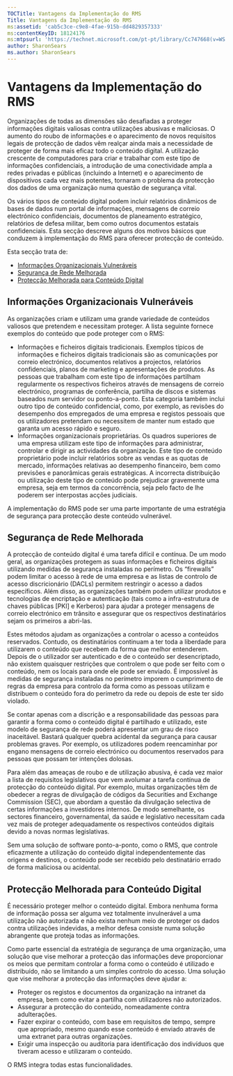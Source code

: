 ```yaml
---
TOCTitle: Vantagens da Implementação do RMS
Title: Vantagens da Implementação do RMS
ms:assetid: 'cab5c3ce-c9e8-4fae-915b-dd4829357333'
ms:contentKeyID: 18124176
ms:mtpsurl: 'https://technet.microsoft.com/pt-pt/library/Cc747668(v=WS.10)'
author: SharonSears
ms.author: SharonSears
---
```


Vantagens da Implementação do RMS
=================================

Organizações de todas as dimensões são desafiadas a proteger informações digitais valiosas contra utilizações abusivas e maliciosas. O aumento do roubo de informações e o aparecimento de novos requisitos legais de protecção de dados vêm realçar ainda mais a necessidade de proteger de forma mais eficaz todo o conteúdo digital. A utilização crescente de computadores para criar e trabalhar com este tipo de informações confidenciais, a introdução de uma conectividade ampla a redes privadas e públicas (incluindo a Internet) e o aparecimento de dispositivos cada vez mais potentes, tornaram o problema da protecção dos dados de uma organização numa questão de segurança vital.

Os vários tipos de conteúdo digital podem incluir relatórios dinâmicos de bases de dados num portal de informações, mensagens de correio electrónico confidenciais, documentos de planeamento estratégico, relatórios de defesa militar, bem como outros documentos estatais confidenciais. Esta secção descreve alguns dos motivos básicos que conduzem à implementação do RMS para oferecer protecção de conteúdo.

Esta secção trata de:

-   [Informações Organizacionais Vulneráveis](#bkmk_2)
-   [Segurança de Rede Melhorada](#bkmk_3)
-   [Protecção Melhorada para Conteúdo Digital](#bkmk_4)

<span id="BKMK_2"></span>
Informações Organizacionais Vulneráveis
---------------------------------------

As organizações criam e utilizam uma grande variedade de conteúdos valiosos que pretendem e necessitam proteger. A lista seguinte fornece exemplos do conteúdo que pode proteger com o RMS:

-   Informações e ficheiros digitais tradicionais. Exemplos típicos de informações e ficheiros digitais tradicionais são as comunicações por correio electrónico, documentos relativos a projectos, relatórios confidenciais, planos de marketing e apresentações de produtos. As pessoas que trabalham com este tipo de informações partilham regularmente os respectivos ficheiros através de mensagens de correio electrónico, programas de conferência, partilha de discos e sistemas baseados num servidor ou ponto-a-ponto. Esta categoria também inclui outro tipo de conteúdo confidencial, como, por exemplo, as revisões do desempenho dos empregados de uma empresa e registos pessoais que os utilizadores pretendam ou necessitem de manter num estado que garanta um acesso rápido e seguro.
-   Informações organizacionais proprietárias. Os quadros superiores de uma empresa utilizam este tipo de informações para administrar, controlar e dirigir as actividades da organização. Este tipo de conteúdo proprietário pode incluir relatórios sobre as vendas e as quotas de mercado, informações relativas ao desempenho financeiro, bem como previsões e panorâmicas gerais estratégicas. A incorrecta distribuição ou utilização deste tipo de conteúdo pode prejudicar gravemente uma empresa, seja em termos da concorrência, seja pelo facto de lhe poderem ser interpostas acções judiciais.

A implementação do RMS pode ser uma parte importante de uma estratégia de segurança para protecção deste conteúdo vulnerável.

<span id="BKMK_3"></span>
Segurança de Rede Melhorada
---------------------------

A protecção de conteúdo digital é uma tarefa difícil e contínua. De um modo geral, as organizações protegem as suas informações e ficheiros digitais utilizando medidas de segurança instaladas no perímetro. Os “firewalls” podem limitar o acesso à rede de uma empresa e as listas de controlo de acesso discricionário (DACLs) permitem restringir o acesso a dados específicos. Além disso, as organizações também podem utilizar produtos e tecnologias de encriptação e autenticação (tais como a infra-estrutura de chaves públicas \[PKI\] e Kerberos) para ajudar a proteger mensagens de correio electrónico em trânsito e assegurar que os respectivos destinatários sejam os primeiros a abri-las.

Estes métodos ajudam as organizações a controlar o acesso a conteúdos reservados. Contudo, os destinatários continuam a ter toda a liberdade para utilizarem o conteúdo que recebem da forma que melhor entenderem. Depois de o utilizador ser autenticado e de o conteúdo ser desencriptado, não existem quaisquer restrições que controlem o que pode ser feito com o conteúdo, nem os locais para onde ele pode ser enviado. É impossível às medidas de segurança instaladas no perímetro imporem o cumprimento de regras da empresa para controlo da forma como as pessoas utilizam e distribuem o conteúdo fora do perímetro da rede ou depois de este ter sido violado.

Se contar apenas com a discrição e a responsabilidade das pessoas para garantir a forma como o conteúdo digital é partilhado e utilizado, este modelo de segurança de rede poderá apresentar um grau de risco inaceitável. Bastará qualquer quebra acidental da segurança para causar problemas graves. Por exemplo, os utilizadores podem reencaminhar por engano mensagens de correio electrónico ou documentos reservados para pessoas que possam ter intenções dolosas.

Para além das ameaças de roubo e de utilização abusiva, é cada vez maior a lista de requisitos legislativos que vem avolumar a tarefa contínua de protecção do conteúdo digital. Por exemplo, muitas organizações têm de obedecer a regras de divulgação de códigos da Securities and Exchange Commission (SEC), que abordam a questão da divulgação selectiva de certas informações a investidores internos. De modo semelhante, os sectores financeiro, governamental, da saúde e legislativo necessitam cada vez mais de proteger adequadamente os respectivos conteúdos digitais devido a novas normas legislativas.

Sem uma solução de software ponto-a-ponto, como o RMS, que controle eficazmente a utilização do conteúdo digital independentemente das origens e destinos, o conteúdo pode ser recebido pelo destinatário errado de forma maliciosa ou acidental.

<span id="BKMK_4"></span>
Protecção Melhorada para Conteúdo Digital
-----------------------------------------

É necessário proteger melhor o conteúdo digital. Embora nenhuma forma de informação possa ser alguma vez totalmente invulnerável a uma utilização não autorizada e não exista nenhum meio de proteger os dados contra utilizações indevidas, a melhor defesa consiste numa solução abrangente que proteja todas as informações.

Como parte essencial da estratégia de segurança de uma organização, uma solução que vise melhorar a protecção das informações deve proporcionar os meios que permitam controlar a forma como o conteúdo é utilizado e distribuído, não se limitando a um simples controlo do acesso. Uma solução que vise melhorar a protecção das informações deve ajudar a:

-   Proteger os registos e documentos da organização na intranet da empresa, bem como evitar a partilha com utilizadores não autorizados.
-   Assegurar a protecção do conteúdo, nomeadamente contra adulterações.
-   Fazer expirar o conteúdo, com base em requisitos de tempo, sempre que apropriado, mesmo quando esse conteúdo é enviado através de uma extranet para outras organizações.
-   Exigir uma inspecção ou auditoria para identificação dos indivíduos que tiveram acesso e utilizaram o conteúdo.

O RMS integra todas estas funcionalidades.
